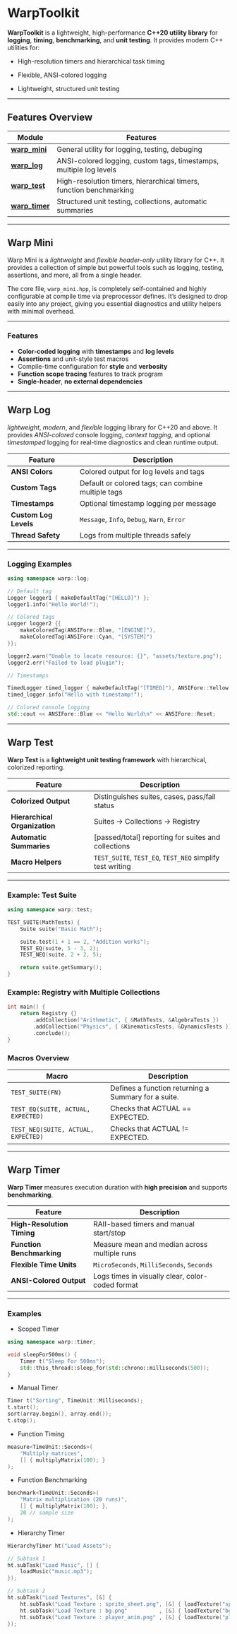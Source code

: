 # WarpToolkit

**WarpToolkit** is a lightweight, high-performance **C++20 utility library** for **logging**, **timing**, **benchmarking**, and **unit testing**.
It provides modern C++ utilities for:

- High-resolution timers and hierarchical task timing

- Flexible, ANSI-colored logging

- Lightweight, structured unit testing

---

## Features Overview

|Module|Features|
|------|--------|
|[**warp_mini**](#warp-mini)|General utility for logging, testing, debuging|
|[**warp_log**](#warp-log)|ANSI-colored logging, custom tags, timestamps, multiple log levels|
|[**warp_test**](#warp-test)|High-resolution timers, hierarchical timers, function benchmarking|
|[**warp_timer**](#warp-timer)|Structured unit testing, collections, automatic summaries|

---

## Warp Mini

Warp Mini is a *lightweight* and *flexible* *header-only* utility library for C++.
It provides a collection of simple but powerful tools such as logging, testing, assertions,
and more, all from a single header.

The core file, `warp_mini.hpp`, is completely self-contained and highly configurable at compile time via preprocessor defines.
It’s designed to drop easily into any project, giving you essential diagnostics and utility helpers with minimal overhead.

---

### Features

- **Color-coded logging** with **timestamps** and **log levels**
- **Assertions** and unit-style test macros
- Compile-time configuration for **style** and **verbosity**
- **Function scope tracing** features to track program
- **Single-header**, **no external dependencies**

---

## Warp Log

*lightweight*, *modern*, and *flexible* logging library for C++20 and above.
It provides *ANSI-colored* console logging, *context tagging*, and optional *timestamped* logging for real-time diagnostics and clean runtime output.

|Feature|Description|
|-------|-----------|
|**ANSI Colors**|Colored output for log levels and tags|
|**Custom Tags**|Default or colored tags; can combine multiple tags|
|**Timestamps**|Optional timestamp logging per message|
|**Custom Log Levels**|`Message`, `Info`, `Debug`, `Warn`, `Error`|
|**Thread Safety**|Logs from multiple threads safely|

---

### Logging Examples

```cpp
using namespace warp::log;

// Default tag
Logger logger1 { makeDefaultTag("[HELLO]") };
logger1.info("Hello World!");

// Colored tags
Logger logger2 {{
    makeColoredTag(ANSIFore::Blue, "[ENGINE]"),
    makeColoredTag(ANSIFore::Cyan, "[SYSTEM]")
}};

logger2.warn("Unable to locate resource: {}", "assets/texture.png");
logger2.err("Failed to load plugin");

// Timestamps

TimedLogger timed_logger { makeDefaultTag("[TIMED]"), ANSIFore::Yellow };
timed_logger.info("Hello with timestamp!");

// Colored console logging
std::cout << ANSIFore::Blue << "Hello World\n" << ANSIFore::Reset;
```

---

## Warp Test

**Warp Test** is a **lightweight unit testing framework** with hierarchical, colorized reporting.

| Feature | Description |
| ------- | ----------- |
|**Colorized Output**|Distinguishes suites, cases, pass/fail status|
|**Hierarchical Organization**|Suites → Collections → Registry|
|**Automatic Summaries**|[passed/total] reporting for suites and collections|
|**Macro Helpers**|`TEST_SUITE`, `TEST_EQ`, `TEST_NEQ` simplify test writing|

---

### Example: Test Suite

```cpp
using namespace warp::test;

TEST_SUITE(MathTests) {
    Suite suite("Basic Math");

    suite.test(1 + 1 == 2, "Addition works");
    TEST_EQ(suite, 5 - 3, 2);
    TEST_NEQ(suite, 2 + 2, 5);

    return suite.getSummary();
}
```

### Example: Registry with Multiple Collections

```cpp
int main() {
    return Registry {}
        .addCollection("Arithmetic", { &MathTests, &AlgebraTests })
        .addCollection("Physics", { &KinematicsTests, &DynamicsTests })
        .conclude();
}
```

### Macros Overview

|Macro|Description|
|-----|-----------|
|`TEST_SUITE(FN)`|Defines a function returning a Summary for a suite.|
|`TEST_EQ(SUITE, ACTUAL, EXPECTED)`|Checks that ACTUAL == EXPECTED.|
|`TEST_NEQ(SUITE, ACTUAL, EXPECTED)`|Checks that ACTUAL != EXPECTED.|

---

## Warp Timer

**Warp Timer** measures execution duration with **high precision** and supports **benchmarking**.

|Feature|Description|
|-------|-----------|
|**High-Resolution Timing**|RAII-based timers and manual start/stop|
|**Function Benchmarking**|Measure mean and median across multiple runs|
|**Flexible Time Units**|`MicroSeconds`, `MilliSeconds`, `Seconds`|
|**ANSI-Colored Output**|Logs times in visually clear, color-coded format|

---

### Examples

- Scoped Timer

```cpp
using namespace warp::timer;

void sleepFor500ms() {
    Timer t("Sleep For 500ms");
    std::this_thread::sleep_for(std::chrono::milliseconds(500));
}
```

- Manual Timer

```cpp
Timer t("Sorting", TimeUnit::Milliseconds);
t.start();
sort(array.begin(), array.end());
t.stop();
```

- Function Timing

```cpp
measure<TimeUnit::Seconds>(
    "Multiply matrices",
    [] { multiplyMatrix(100); }
);
```

- Function Benchmarking

```cpp
benchmark<TimeUnit::Seconds>(
    "Matrix multiplication (20 runs)",
    [] { multiplyMatrix(100); },
    20 // sample size
);
```

- Hierarchy Timer

```cpp
HierarchyTimer ht("Load Assets");

// Subtask 1
ht.subTask("Load Music", [] {
    loadMusic("music.mp3");
});

// Subtask 2
ht.subTask("Load Textures", [&] {
    ht.subTask("Load Texture : sprite_sheet.png", [&] { loadTexture("sprite_sheet.png"); });
    ht.subTask("Load Texture : bg.png"          , [&] { loadTexture("bg.png");           });
    ht.subTask("Load Texture : player_anim.png" , [&] { loadTexture("player_anim.png");  });
});
```
